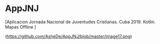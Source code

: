 # AppJNJ
[Aplicacion Jornada Nacional de Juventudes Cristianas. Cuba 2019. Kotlin. Mapas Offline  ] 

(https://github.com/AsheDe/AppJNJ/blob/master/image17.png)
